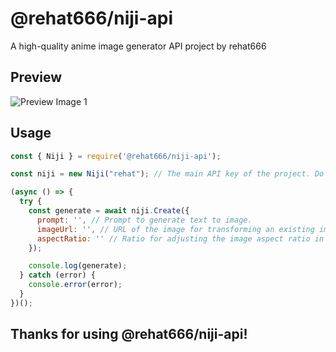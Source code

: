# @rehat666/niji-api

A high-quality anime image generator API project by rehat666

## Preview

![Preview Image 1](./images/image_1.png)

## Usage

```javascript
const { Niji } = require('@rehat666/niji-api');

const niji = new Niji("rehat"); // The main API key of the project. Do not change it!

(async () => {
  try {
    const generate = await niji.Create({
      prompt: '', // Prompt to generate text to image.
      imageUrl: '', // URL of the image for transforming an existing image with prompt.
      aspectRatio: '' // Ratio for adjusting the image aspect ratio in text to image. Not recommended for transforming existing images.
    });

    console.log(generate);
  } catch (error) {
    console.error(error);
  }
})();
```
## Thanks for using @rehat666/niji-api!
